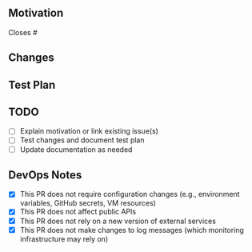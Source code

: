 ## Motivation
<!-- Please mention the issue fixed by this PR or detailed motivation -->
Closes #
<!-- `Closes #XXXX, closes #XXXX, ...` links mentioned issues to this PR and automatically closes them when it's merged -->

## Changes
<!-- Please describe in detail the changes made -->

## Test Plan
<!-- Please specify how these changes were tested 
(e.g. unit tests, manual testing, etc.) -->

## TODO
<!-- This section should be removed when all items are complete -->
- [ ] Explain motivation or link existing issue(s)
- [ ] Test changes and document test plan
- [ ] Update documentation as needed

## DevOps Notes
<!-- Please uncheck these items as applicable to make DevOps aware of changes that may affect releases -->
- [x] This PR does not require configuration changes (e.g., environment variables, GitHub secrets, VM resources)
- [x] This PR does not affect public APIs
- [x] This PR does not rely on a new version of external services
- [x] This PR does not make changes to log messages (which monitoring infrastructure may rely on)
